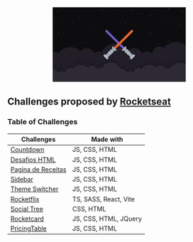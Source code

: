 <div align="center">
    <img alt="Two lightsabers making a cross, representing a 'challenge'" src=".github/cover.jfif" />
</div>

## Challenges proposed by [Rocketseat](https://www.rocketseat.com.br/)

### Table of Challenges

| Challenges                                             | Made with                      |
|--------------------------------------------------------|--------------------------------|
| [Countdown](Countdown/countdown.md)                    | JS, CSS, HTML                  |
| [Desafios HTML](DesafiosHTML/)                         | JS, CSS, HTML                  |
| [Pagina de Receitas](PaginaDeReceitas/recipe-page.md)  | JS, CSS, HTML                  |
| [Sidebar](Sidebar/sidebar.md)                          | JS, CSS, HTML                  |
| [Theme Switcher](ThemeSwitcher/theme-switcher.md)      | JS, CSS, HTML                  |
| [Rocketflix](Rocketflix/rocketflix.md)                 | TS, SASS, React, Vite          |
| [Social Tree](SocialTree/socialtree.md)                | CSS, HTML                      |
| [Rocketcard](Rocketcard/rocketcard.md)                 | JS, CSS, HTML, JQuery          |
| [PricingTable](PricingTable/pricingtable.md)           | JS, CSS, HTML                  |